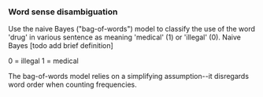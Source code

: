 ### Word sense disambiguation

Use the naive Bayes ("bag-of-words") model to classify the use of the word 'drug' in various sentence as meaning 'medical' (1) or 'illegal' (0).
Naive Bayes [todo add brief definition]

  0 = illegal
  1 = medical

The bag-of-words model relies on a simplifying assumption--it disregards word order when counting frequencies. 
